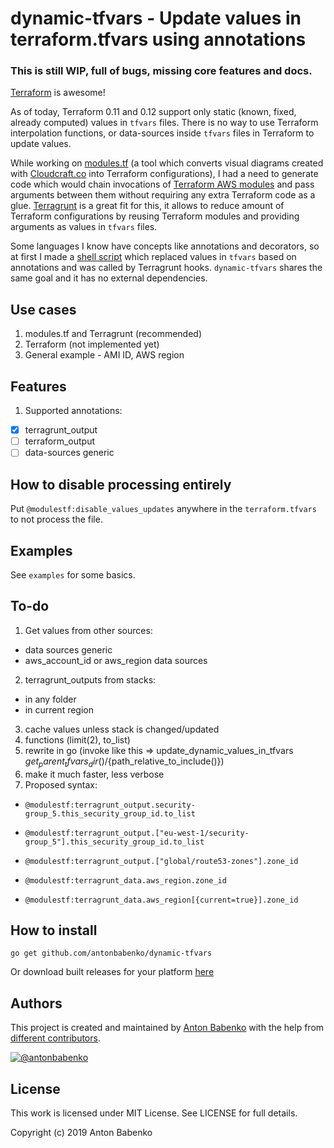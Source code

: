 # dynamic-tfvars - Update values in terraform.tfvars using annotations

### This is still WIP, full of bugs, missing core features and docs.

[Terraform](https://www.terraform.io/) is awesome!
 
As of today, Terraform 0.11 and 0.12 support only static (known, fixed, already computed) values in `tfvars` files. There is no way to use Terraform interpolation functions, or data-sources inside `tfvars` files in Terraform to update values.

While working on [modules.tf](https://github.com/antonbabenko/modules.tf-lambda) (a tool which converts visual diagrams created with [Cloudcraft.co](https://cloudcraft.co/) into Terraform configurations), I had a need to generate code which would chain invocations of [Terraform AWS modules](https://github.com/terraform-aws-modules) and pass arguments between them without requiring any extra Terraform code as a glue. [Terragrunt](https://github.com/gruntwork-io/terragrunt) is a great fit for this, it allows to reduce amount of Terraform configurations by reusing Terraform modules and providing arguments as values in `tfvars` files.

Some languages I know have concepts like annotations and decorators, so at first I made a [shell script](https://github.com/antonbabenko/modules.tf-lambda/blob/v1.2.0/templates/terragrunt-common-layer/common/scripts/update_dynamic_values_in_tfvars.sh) which replaced values in `tfvars` based on annotations and was called by Terragrunt hooks. `dynamic-tfvars` shares the same goal and it has no external dependencies.


## Use cases

1. modules.tf and Terragrunt (recommended)
1. Terraform (not implemented yet)
1. General example - AMI ID, AWS region

## Features

1. Supported annotations:
  - [x] terragrunt_output
  - [ ] terraform_output
  - [ ] data-sources generic

## How to disable processing entirely

Put `@modulestf:disable_values_updates` anywhere in the `terraform.tfvars` to not process the file.

## Examples

See `examples` for some basics.

## To-do

1. Get values from other sources:
 - data sources generic
 - aws_account_id or aws_region data sources
2. terragrunt_outputs from stacks:
 - in any folder
 - in current region
3. cache values unless stack is changed/updated
4. functions (limit(2), to_list)
5. rewrite in go (invoke like this => update_dynamic_values_in_tfvars ${get_parent_tfvars_dir()}/${path_relative_to_include()})
6. make it much faster, less verbose
7. Proposed syntax:

 - `@modulestf:terragrunt_output.security-group_5.this_security_group_id.to_list`

 - `@modulestf:terragrunt_output.["eu-west-1/security-group_5"].this_security_group_id.to_list`

 - `@modulestf:terragrunt_output.["global/route53-zones"].zone_id`

 - `@modulestf:terragrunt_data.aws_region.zone_id`

 - `@modulestf:terragrunt_data.aws_region[{current=true}].zone_id`

## How to install

`go get github.com/antonbabenko/dynamic-tfvars`

Or download built releases for your platform [here](https://github.com/antonbabenko/dynamic-tfvars/releases)


## Authors

This project is created and maintained by [Anton Babenko](https://github.com/antonbabenko) with the help from [different contributors](https://github.com/antonbabenko/dynamic-tfvars/graphs/contributors).

[![@antonbabenko](https://img.shields.io/twitter/follow/antonbabenko.svg?style=social&label=Follow%20@antonbabenko%20on%20Twitter)](https://twitter.com/antonbabenko)


## License

This work is licensed under MIT License. See LICENSE for full details.

Copyright (c) 2019 Anton Babenko
